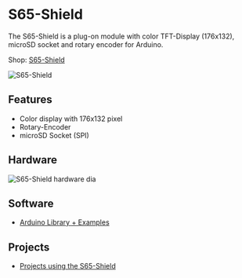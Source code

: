 # S65-Shield
The S65-Shield is a plug-on module with color TFT-Display (176x132), microSD socket and rotary encoder for Arduino.

Shop: [S65-Shield](http://www.watterott.com/en/Arduino-S65-Shield)

![S65-Shield](https://raw.github.com/watterott/S65-Shield/master/img/s65-shield.jpg)


## Features
* Color display with 176x132 pixel
* Rotary-Encoder
* microSD Socket (SPI)


## Hardware
![S65-Shield hardware dia](https://raw.github.com/watterott/S65-Shield/master/img/hw_dia.png)


## Software
* [Arduino Library + Examples](https://github.com/watterott/S65-Shield/tree/master/src)


## Projects
* [Projects using the S65-Shield](https://github.com/watterott/S65-Shield/blob/master/Projects.md)
